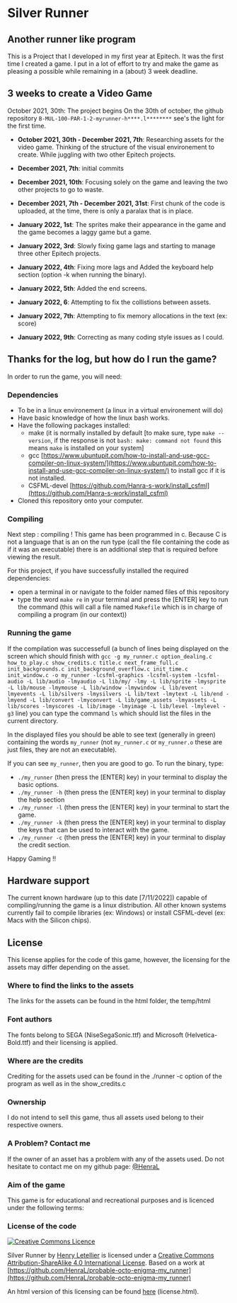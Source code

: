 # Silver Runner

## Another runner like program

This is a Project that I developed in my first year at Epitech.
It was the first time I created a game.
I put in a lot of effort to try and make the game as pleasing a possible while remaining in a (about) 3 week deadline.

## 3 weeks to create a Video Game

October 2021, 30th: The project begins
On the 30th of october, the github repository `B-MUL-100-PAR-1-2-myrunner-h****.l********` see's the light for the first time.

* **October 2021, 30th - December 2021, 7th**:
Researching assets for the video game.
Thinking of the structure of the visual environement to create.
While juggling with two other Epitech projects.

* **December 2021, 7th**: initial commits

* **December 2021, 10th**: Focusing solely on the game and leaving the two other projects to go to waste.

* **December 2021, 7th - December 2021, 31st**:
First chunk of the code is uploaded, at the time, there is only a paralax that is in place.

* **January 2022, 1st**: The sprites make their appearance in the game and the game becomes a laggy game but a game.

* **January 2022, 3rd**: Slowly fixing game lags and starting to manage three other Epitech projects.

* **January 2022, 4th**: Fixing more lags and Added the keyboard help section (option -k when running the binary).

* **January 2022, 5th**: Added the end screens.

* **January 2022, 6**: Attempting to fix the collistions between assets.

* **January 2022, 7th**: Attempting to fix memory allocations in the text (ex: score)

* **January 2022, 9th**: Correcting as many coding style issues as I could.

## Thanks for the log, but how do I run the game?

In order to run the game, you will need:

### Dependencies

* To be in a linux environement (a linux in a virtual environement will do)
* Have basic knowledge of how the linux bash works.
* Have the following packages installed:
  * make (it is normally installed by default [to make sure, type `make --version`, if the response is not `bash: make: command not found` this means `make` is installed on your system]
  * gcc [https://www.ubuntupit.com/how-to-install-and-use-gcc-compiler-on-linux-system/](https://www.ubuntupit.com/how-to-install-and-use-gcc-compiler-on-linux-system/) to install gcc if it is not installed.
  * CSFML-devel [https://github.com/Hanra-s-work/install_csfml](https://github.com/Hanra-s-work/install_csfml)
* Cloned this repository onto your computer.

### Compiling

Next step : compiling !
This game has been programmed in c.
Because C is not a language that is an on the run type (call the file containing the code as if it was an executable) there is an additional step that is required before viewing the result.

For this project, if you have successfully installed the required dependencies:

* open a terminal in or navigate to the folder named files of this repository
* type the word `make re` in your terminal and press the [ENTER] key to run the command (this will call a file named `Makefile` which is in charge of compiling a program (in our context))

### Running the game

If the compilation was successefull (a bunch of lines being displayed on the screen which should finish with `gcc -g my_runner.c option_dealing.c how_to_play.c show_credits.c title.c next_frame_full.c init_backgrounds.c init_background_overflow.c init_time.c init_window.c -o my_runner -lcsfml-graphics -lcsfml-system -lcsfml-audio -L lib/audio -lmyaudio -L lib/my/ -lmy -L lib/sprite -lmysprite -L lib/mouse -lmymouse -L lib/window -lmywindow -L lib/event -lmyevents -L lib/silvers -lmysilvers -L lib/text -lmytext -L lib/end -lmyend -L lib/convert -lmyconvert -L lib/game_assets -lmyassets -L lib/scores -lmyscores -L lib/image -lmyimage -L lib/level -lmylevel -g3` line) you can type the command `ls` which should list the files in the current directory.

In the displayed files you should be able to see text (generally in green) containing the words `my_runner` (not `my_runner.c` or `my_runner.o` these are just files, they are not an executable).

If you can see `my_runner`, then you are good to go.
To run the binary, type:

* `./my_runner` (then press the [ENTER] key) in your terminal to display the basic options.
* `./my_runner -h` (then press the [ENTER] key) in your terminal to display the help section
* `./my_runner -l` (then press the [ENTER] key) in your terminal to start the game.
* `./my_runner -k` (then press the [ENTER] key) in your terminal to display the keys that can be used to interact with the game.
* `./my_runner -c` (then press the [ENTER] key) in your terminal to display the credit section.

Happy Gaming !!

## Hardware support

The current known hardware (up to this date [7/11/2022]) capable of compiling/running the game is a linux distribution.
All other known systems currently fail to compile libraries (ex: Windows) or install CSFML-devel (ex: Macs with the Silicon chips).

## License

This license applies for the code of this game, however, the licensing for the assets may differ depending on the asset.

### Where to find the links to the assets

The links for the assets can be found in the html folder, the temp/html

### Font authors

The fonts belong to SEGA (NiseSegaSonic.ttf) and Microsoft (Helvetica-Bold.ttf) and their licensing is applied.

### Where are the credits

Crediting for the assets used can be found in the ./runner -c option of the program as well as in the show_credits.c

### Ownership

I do not intend to sell this game, thus all assets used belong to their respective owners.

### A Problem? Contact me

If the owner of an asset has a problem with any of the assets used. Do not hesitate to contact me on my github page: [@HenraL](https://github.com/HenraL)

### Aim of the game

This game is for educational and recreational purposes and is licenced under the following terms:

### License of the code

[![Creative Commons Licence](https://i.creativecommons.org/l/by-sa/4.0/88x31.png)](http://creativecommons.org/licenses/by-sa/4.0/)

<span xmlns:dct="http://purl.org/dc/terms/" property="dct:title">Silver Runner</span> by [Henry Letellier](https://github.com/HenraL/) is licensed under a [Creative Commons Attribution-ShareAlike 4.0 International License](http://creativecommons.org/licenses/by-sa/4.0/).
Based on a work at [https://github.com/HenraL/probable-octo-enigma-my_runner](https://github.com/HenraL/probable-octo-enigma-my_runner)

An html version of this licensing can be found [here](./license.html) (license.html).
